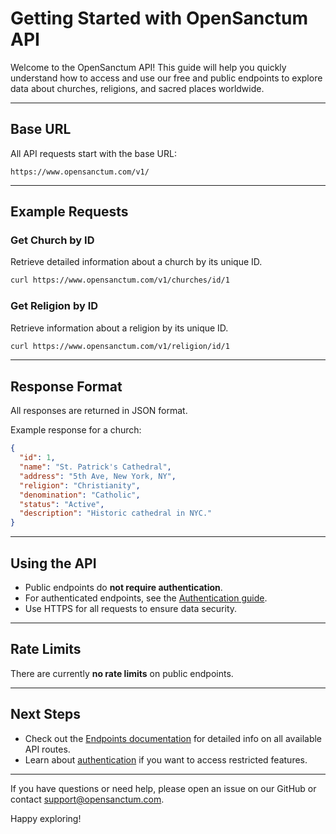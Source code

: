 # Getting Started with OpenSanctum API

Welcome to the OpenSanctum API! This guide will help you quickly understand how to access and use our free and public endpoints to explore data about churches, religions, and sacred places worldwide.

---

## Base URL

All API requests start with the base URL:

```
https://www.opensanctum.com/v1/
```

---

## Example Requests

### Get Church by ID

Retrieve detailed information about a church by its unique ID.

```bash
curl https://www.opensanctum.com/v1/churches/id/1
```

### Get Religion by ID

Retrieve information about a religion by its unique ID.

```bash
curl https://www.opensanctum.com/v1/religion/id/1
```

---

## Response Format

All responses are returned in JSON format.

Example response for a church:

```json
{
  "id": 1,
  "name": "St. Patrick's Cathedral",
  "address": "5th Ave, New York, NY",
  "religion": "Christianity",
  "denomination": "Catholic",
  "status": "Active",
  "description": "Historic cathedral in NYC."
}
```

---

## Using the API

- Public endpoints do **not require authentication**.
- For authenticated endpoints, see the [Authentication guide](authentication.md).
- Use HTTPS for all requests to ensure data security.

---

## Rate Limits

There are currently **no rate limits** on public endpoints.

---

## Next Steps

- Check out the [Endpoints documentation](endpoints/) for detailed info on all available API routes.
- Learn about [authentication](authentication.md) if you want to access restricted features.

---

If you have questions or need help, please open an issue on our GitHub or contact support@opensanctum.com.

Happy exploring!
